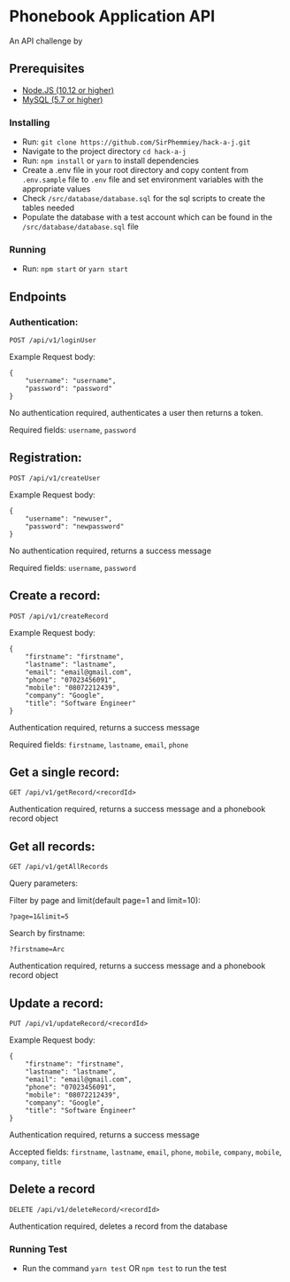 # Phonebook Application API

An API challenge by <h><a><j>

## Prerequisites

* [Node.JS (10.12 or higher)](https://nodejs.org/en/)
* [MySQL (5.7 or higher)](https://www.mysql.com/downloads/)

### Installing
* Run: ```git clone https://github.com/SirPhemmiey/hack-a-j.git```
* Navigate to the project directory ```cd hack-a-j```
* Run: ```npm install``` or ```yarn``` to install dependencies
* Create a .env file in your root directory and copy content from ```.env.sample``` file to ```.env``` file and set environment variables with the appropriate values
* Check ```/src/database/database.sql``` for the sql scripts to create the tables needed
* Populate the database with a test account which can be found in the ```/src/database/database.sql``` file

### Running
* Run: ```npm start``` or ```yarn start```

## Endpoints

### Authentication:

`POST /api/v1/loginUser`

Example Request body:
```
{
	"username": "username",
	"password": "password"
}
```
No authentication required, authenticates a user then returns a token.

Required fields: `username`, `password`

## Registration:

`POST /api/v1/createUser`

Example Request body:
```
{
	"username": "newuser",
	"password": "newpassword"
}
```
No authentication required, returns a success message

Required fields: `username`, `password`

## Create a record:

`POST /api/v1/createRecord`

Example Request body:
```
{
	"firstname": "firstname",
	"lastname": "lastname",
	"email": "email@gmail.com",
	"phone": "07023456091",
	"mobile": "08072212439",
	"company": "Google",
	"title": "Software Engineer"
}
```

Authentication required, returns a success message

Required fields: `firstname`, `lastname`, `email`, `phone`

## Get a single record:

`GET /api/v1/getRecord/<recordId>`

Authentication required, returns a success message and a phonebook record object

## Get all records:

`GET /api/v1/getAllRecords`

Query parameters:

Filter by page and limit(default page=1 and limit=10):

`?page=1&limit=5`

Search by firstname:

`?firstname=Arc`

Authentication required, returns a success message and a phonebook record object

## Update a record: 

`PUT /api/v1/updateRecord/<recordId>`

Example Request body:
```
{
	"firstname": "firstname",
	"lastname": "lastname",
	"email": "email@gmail.com",
	"phone": "07023456091",
	"mobile": "08072212439",
	"company": "Google",
	"title": "Software Engineer"
}
```
Authentication required, returns a success message

Accepted fields: `firstname`, `lastname`, `email`, `phone`, `mobile`, `company`, `mobile`, `company`, `title`

## Delete a record

`DELETE /api/v1/deleteRecord/<recordId>`

Authentication required, deletes a record from the database

### Running Test

* Run the command `yarn test` OR `npm test` to run the test




